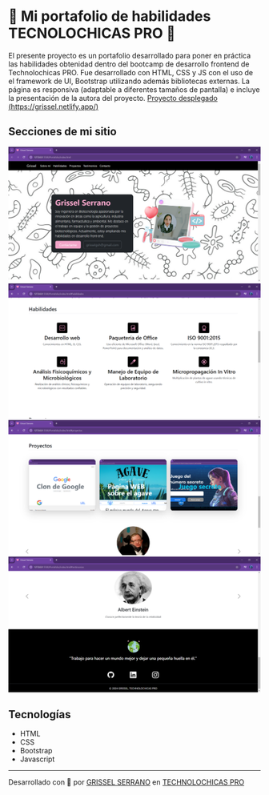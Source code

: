 # 💜 Mi portafolio de habilidades TECNOLOCHICAS PRO 💜
El presente proyecto es un portafolio desarrollado para poner en práctica las habilidades obtenidad dentro del bootcamp de desarrollo frontend de Technolochicas PRO.
Fue desarrollado con HTML, CSS y JS con el uso de el framework de UI, Bootstrap utilizando además bibliotecas externas.
La página es responsiva (adaptable a diferentes tamaños de pantalla) e incluye la presentación de la autora del proyecto.
[Proyecto desplegado (https://grissel.netlify.app/)](https://animated-souffle-c6f5f5.netlify.app/)
## Secciones de mi sitio
![Presentación](imagenes/SeccPresentacion.png)
![Habilidades](imagenes/SeccHabilidades.png)
![Proyectos](imagenes/SeccProyectos.png)
![Testimonios](imagenes/SeccTestimonios.png)
## Tecnologías
* HTML
* CSS
* Bootstrap 
* Javascript
---
Desarrollado con  💜 por [GRISSEL SERRANO](https://animated-souffle-c6f5f5.netlify.app/) en [TECHNOLOCHICAS PRO](https://tecnolochicas.mx/)
